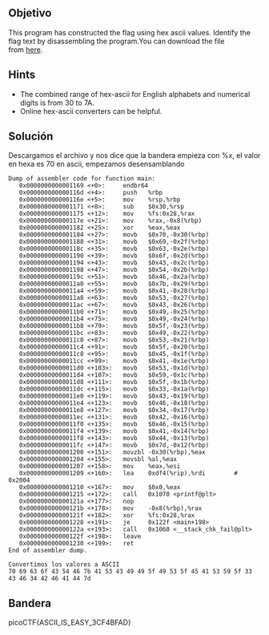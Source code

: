 ## Objetivo
This program has constructed the flag using hex ascii values. Identify the flag text by disassembling the program.You can download the file from [here](https://artifacts.picoctf.net/c/508/asciiftw).

## Hints
 - The combined range of hex-ascii for English alphabets and numerical digits is from 30 to 7A.
 - Online hex-ascii converters can be helpful.

## Solución
Descargamos el archivo y nos dice que la bandera empieza con %x, el valor en hexa es 70 en ascii, empezamos desensamblando 
```
Dump of assembler code for function main:
   0x0000000000001169 <+0>:     endbr64
   0x000000000000116d <+4>:     push   %rbp
   0x000000000000116e <+5>:     mov    %rsp,%rbp
   0x0000000000001171 <+8>:     sub    $0x30,%rsp
   0x0000000000001175 <+12>:    mov    %fs:0x28,%rax
   0x000000000000117e <+21>:    mov    %rax,-0x8(%rbp)
   0x0000000000001182 <+25>:    xor    %eax,%eax
   0x0000000000001184 <+27>:    movb   $0x70,-0x30(%rbp)
   0x0000000000001188 <+31>:    movb   $0x69,-0x2f(%rbp)
   0x000000000000118c <+35>:    movb   $0x63,-0x2e(%rbp)
   0x0000000000001190 <+39>:    movb   $0x6f,-0x2d(%rbp)
   0x0000000000001194 <+43>:    movb   $0x43,-0x2c(%rbp)
   0x0000000000001198 <+47>:    movb   $0x54,-0x2b(%rbp)
   0x000000000000119c <+51>:    movb   $0x46,-0x2a(%rbp)
   0x00000000000011a0 <+55>:    movb   $0x7b,-0x29(%rbp)
   0x00000000000011a4 <+59>:    movb   $0x41,-0x28(%rbp)
   0x00000000000011a8 <+63>:    movb   $0x53,-0x27(%rbp)
   0x00000000000011ac <+67>:    movb   $0x43,-0x26(%rbp)
   0x00000000000011b0 <+71>:    movb   $0x49,-0x25(%rbp)
   0x00000000000011b4 <+75>:    movb   $0x49,-0x24(%rbp)
   0x00000000000011b8 <+79>:    movb   $0x5f,-0x23(%rbp)
   0x00000000000011bc <+83>:    movb   $0x49,-0x22(%rbp)
   0x00000000000011c0 <+87>:    movb   $0x53,-0x21(%rbp)
   0x00000000000011c4 <+91>:    movb   $0x5f,-0x20(%rbp)
   0x00000000000011c8 <+95>:    movb   $0x45,-0x1f(%rbp)
   0x00000000000011cc <+99>:    movb   $0x41,-0x1e(%rbp)
   0x00000000000011d0 <+103>:   movb   $0x53,-0x1d(%rbp)
   0x00000000000011d4 <+107>:   movb   $0x59,-0x1c(%rbp)
   0x00000000000011d8 <+111>:   movb   $0x5f,-0x1b(%rbp)
   0x00000000000011dc <+115>:   movb   $0x33,-0x1a(%rbp)
   0x00000000000011e0 <+119>:   movb   $0x43,-0x19(%rbp)
   0x00000000000011e4 <+123>:   movb   $0x46,-0x18(%rbp)
   0x00000000000011e8 <+127>:   movb   $0x34,-0x17(%rbp)
   0x00000000000011ec <+131>:   movb   $0x42,-0x16(%rbp)
   0x00000000000011f0 <+135>:   movb   $0x46,-0x15(%rbp)
   0x00000000000011f4 <+139>:   movb   $0x41,-0x14(%rbp)
   0x00000000000011f8 <+143>:   movb   $0x44,-0x13(%rbp)
   0x00000000000011fc <+147>:   movb   $0x7d,-0x12(%rbp)
   0x0000000000001200 <+151>:   movzbl -0x30(%rbp),%eax
   0x0000000000001204 <+155>:   movsbl %al,%eax
   0x0000000000001207 <+158>:   mov    %eax,%esi
   0x0000000000001209 <+160>:   lea    0xdf4(%rip),%rdi        # 0x2004
   0x0000000000001210 <+167>:   mov    $0x0,%eax
   0x0000000000001215 <+172>:   call   0x1070 <printf@plt>
   0x000000000000121a <+177>:   nop
   0x000000000000121b <+178>:   mov    -0x8(%rbp),%rax
   0x000000000000121f <+182>:   xor    %fs:0x28,%rax
   0x0000000000001228 <+191>:   je     0x122f <main+198>
   0x000000000000122a <+193>:   call   0x1060 <__stack_chk_fail@plt>
   0x000000000000122f <+198>:   leave
   0x0000000000001230 <+199>:   ret
End of assembler dump.

Convertimos los valores a ASCII
70 69 63 6f 43 54 46 7b 41 53 43 49 49 5f 49 53 5f 45 41 53 59 5f 33 43 46 34 42 46 41 44 7d
```
## Bandera
picoCTF{ASCII_IS_EASY_3CF4BFAD}